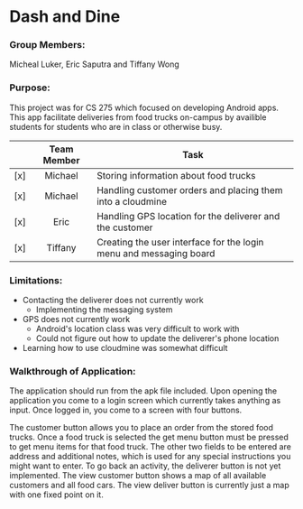 # Dash and Dine

### Group Members: 
Micheal Luker, Eric Saputra and Tiffany Wong

### Purpose: 
This project was for CS 275 which focused on developing Android apps. This app facilitate deliveries from food trucks on-campus by availible students for students who are in class or otherwise busy.


|     | Team Member | Task                                                               |
| --- |:-----------:| ------------------------------------------------------------------ |
| [x] | Michael     | Storing information about food trucks                              |
| [x] | Michael     | Handling customer orders and placing them into a cloudmine         |
| [x] | Eric        | Handling GPS location for the deliverer and the customer           |
| [x] | Tiffany     | Creating the user interface for the login menu and messaging board |


### Limitations:
- Contacting the deliverer does not currently work
  - Implementing the messaging system
- GPS does not currently work
  - Android's location class was very difficult to work with
  - Could not figure out how to update the deliverer's phone location
- Learning how to use cloudmine was somewhat difficult


### Walkthrough of Application:
The application should run from the apk file included. Upon opening the application you come to a login screen which currently takes anything as input. Once logged in, you come to a screen with four buttons. 

The customer button allows you to place an order from the stored food trucks. Once a food truck is selected the get menu button must be pressed to get menu items for that food truck. The other two fields to be entered are address and additional notes, which is used for any special instructions you might want to enter. To go back an activity, the deliverer button is not yet implemented. The view customer button shows a map of all available customers and all food cars. The view deliver button is currently just a map with one fixed point on it. 
